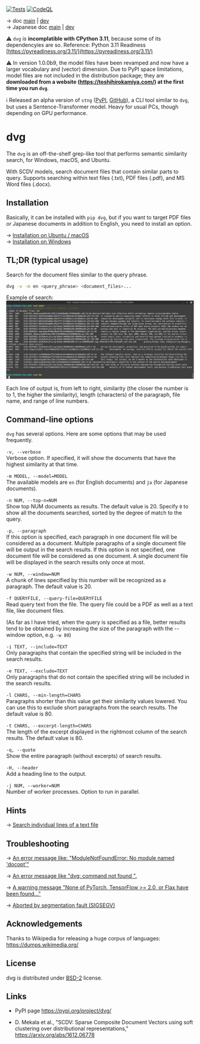 [![Tests](https://github.com/tos-kamiya/dvg/actions/workflows/tests.yaml/badge.svg)](https://github.com/tos-kamiya/dvg/actions/workflows/tests.yaml) [![CodeQL](https://github.com/tos-kamiya/dvg/actions/workflows/codeql-analysis.yml/badge.svg)](https://github.com/tos-kamiya/dvg/actions/workflows/codeql-analysis.yml)

&rarr; doc [main](https://github.com/tos-kamiya/dvg/) | [dev](https://github.com/tos-kamiya/dvg/tree/dev)  
&rarr; Japanese doc [main](https://github.com/tos-kamiya/dvg/blob/main/README.ja_JP.md) | [dev](https://github.com/tos-kamiya/dvg/blob/dev/README.ja_JP.md)  

⚠️ `dvg` is **incomplatible with CPython 3.11**, because some of its dependencyies are so. Reference: Python 3.11 Readiness [https://pyreadiness.org/3.11/](https://pyreadiness.org/3.11/)  

⚠️ In version 1.0.0b9, the model files have been revamped and now have a larger vocabulary and (vector) dimension. Due to PyPI space limitations, model files are not included in the distribution package; they are **downloaded from a website (https://toshihirokamiya.com/) at the first time you run `dvg`**.  

ℹ️ Released an alpha version of `stng` ([PyPI](https://pypi.org/project/stng/), [GitHub](https://github.com/tos-kamiya)), a CLI tool similar to `dvg`, but uses a Sentence-Transformer model. Heavy for usual PCs, though depending on GPU performance.  

# dvg

The `dvg` is an off-the-shelf grep-like tool that performs semantic similarity search, for Windows, macOS, and Ubuntu.

With SCDV models, search document files that contain similar parts to query.
Supports searching within text files (.txt), PDF files (.pdf), and MS Word files (.docx).

## Installation

Basically, it can be installed with `pip dvg`, but if you want to target PDF files or Japanese documents in addition to English, you need to install an option.

&rarr; [Installation on Ubuntu / macOS](docs/installation-on-ubuntu.md)  
&rarr; [Installation on Windows](docs/installation-on-windows.md)  

## TL;DR (typical usage)

Search for the document files similar to the query phrase.

```sh
dvg -v -m en <query_phrase> <document_files>...
```

Example of search:  
![](docs/images/run1.png)

Each line of output is, from left to right, similarity (the closer the number is to 1, the higher the similarity), length (characters) of the paragraph, file name, and range of line numbers.

## Command-line options

`dvg` has several options. Here are some options that may be used frequently.

`-v, --verbose`  
Verbose option. If specified, it will show the documents that have the highest similarity at that time.

`-m MODEL, --model=MODEL`  
The available models are `en` (for English documents) and `ja` (for Japanese documents).

`-n NUM, --top-n=NUM`  
Show top NUM documents as results. The default value is 20.
Specify `0` to show all the documents searched, sorted by the degree of match to the query.

`-p, --paragraph`  
If this option is specified, each paragraph in one document file will be considered as a document. Multiple paragraphs of a single document file will be output in the search results.
If this option is not specified, one document file will be considered as one document. A single document file will be displayed in the search results only once at most.

`-w NUM, --window=NUM`  
A chunk of lines specified by this number will be recognized as a paragraph.
The default value is 20.

`-f QUERYFILE, --query-file=QUERYFILE`  
Read query text from the file.
The query file could be a PDF as well as a text file, like document files.

(As far as I have tried, when the query is specified as a file, better results tend to be obtained by increasing the size of the paragraph with the --window option, e.g. `-w 80`)

`-i TEXT, --include=TEXT`  
Only paragraphs that contain the specified string will be included in the search results.

`-e TEXT, --exclude=TEXT`  
Only paragraphs that do not contain the specified string will be included in the search results.

`-l CHARS, --min-length=CHARS`  
Paragraphs shorter than this value get their similarity values lowered. You can use this to exclude short paragraphs from the search results. The default value is 80.

`-t CHARS, --excerpt-length=CHARS`  
The length of the excerpt displayed in the rightmost column of the search results. The default value is 80.

`-q, --quote`  
Show the entire paragraph (without excerpts) of search results.

`-H, --header`  
Add a heading line to the output.

`-j NUM, --worker=NUM`  
Number of worker processes. Option to run in parallel.

## Hints

&rarr; [Search individual lines of a text file](docs/search-individual-lines.md)

## Troubleshooting

&rarr; [An error message like: "ModuleNotFoundError: No module named 'docopt'"](docs/troubleshooting.md#no-docopt)

&rarr; [An error message like "dvg: command not found ".](docs/troubleshooting.md#command-not-found)

&rarr; [A warning message "None of PyTorch, TensorFlow >= 2.0, or Flax have been found..."](docs/troubleshooting.md#none-of-pytorch)

&rarr; [Aborted by segmentation fault (SIGSEGV)](docs/troubleshooting.md#segfault)

## Acknowledgements

Thanks to Wikipedia for releasing a huge corpus of languages:  
https://dumps.wikimedia.org/

## License

dvg is distributed under [BSD-2](https://opensource.org/licenses/BSD-2-Clause) license.

## Links

* PyPI page https://pypi.org/project/dvg/

* D. Mekala et al., "SCDV: Sparse Composite Document Vectors using soft clustering over distributional representations," https://arxiv.org/abs/1612.06778

